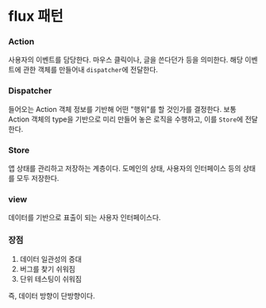 # flux 패턴

### Action

사용자의 이벤트를 담당한다.
마우스 클릭이나, 글을 쓴다던가 등을 의미한다.
해당 이벤트에 관한 객체를 만들어내 `dispatcher`에 전달한다.

### Dispatcher

들어오는 Action 객체 정보를 기반해 어떤 "행위"를 할 것인가를 결정한다.
보통 Action 객체의 type을 기반으로 미리 만들어 놓은 로직을 수행하고, 이를 `Store`에 전달한다.

### Store

앱 상태를 관리하고 저장하는 계층이다.
도메인의 상태, 사용자의 인터페이스 등의 상태를 모두 저장한다.

### view

데이터를 기반으로 표출이 되는 사용자 인터페이스다.

### 장점

1. 데이터 일관성의 증대
2. 버그를 찾기 쉬워짐
3. 단위 테스팅이 쉬워짐

즉, 데이터 방향이 단방향이다.
